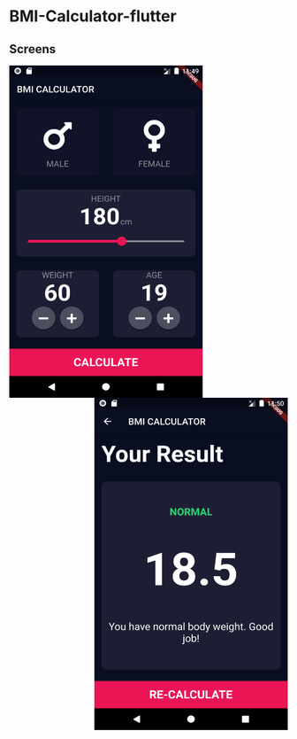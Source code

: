 # BMI-Calculator-flutter

## Screens

<img align = "left" src="screenshots/input_page.png" height = 600 width = 350>
<img align = "right"  src="screenshots/output_page.png" height = 600 width = 350>
